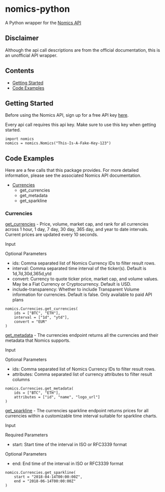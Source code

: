 # nomics-python
A Python wrapper for the [Nomics API](http://docs.nomics.com/)

## Disclaimer
Although the api call descriptions are from the official documentation, this is an unofficial API wrapper. 

## Contents
* [Getting Started](#getting-started)
* [Code Examples](#code-examples)

## Getting Started
Before using the Nomics API, sign up for a free API key [here](https://p.nomics.com/cryptocurrency-bitcoin-api).

Every api call requires this api key. Make sure to use this key when getting started. 
```
import nomics
nomics = nomics.Nomics("This-Is-A-Fake-Key-123")
```

## Code Examples
Here are a few calls that this package provides. For more detailed information, please see the associated Nomics API documentation. 
* [Currencies](#currencies)
    * get_currencies
    * get_metadata
    * get_sparkline

### Currencies
[get_currencies](https://docs.nomics.com/#operation/getCurrenciesTicker) - Price, volume, market cap, and rank for all currencies across 1 hour, 1 day, 7 day, 30 day, 365 day, and year to date intervals. Current prices are updated every 10 seconds.

Input

Optional Parameters
* ids:  Comma separated list of Nomics Currency IDs to filter result rows.
* interval: Comma separated time interval of the ticker(s). Default is 1d,7d,30d,365d,ytd
* convert: Currency to quote ticker price, market cap, and volume values. May be a Fiat Currency or Cryptocurrency. Default is USD. 
* include-transparency: Whether to include Transparent Volume information for currencies. Default is false. Only available to paid API plans

```
nomics.Currencies.get_currencies(
    ids = ["BTC", "ETH"],
    interval = ["1d", "ytd"],
    convert = "EUR"
)
```

[get_metadata](https://docs.nomics.com/#operation/getCurrencies) - The currencies endpoint returns all the currencies and their metadata that Nomics supports.

Input

Optional Parameters
* ids:  Comma separated list of Nomics Currency IDs to filter result rows.
* attributes: Comma separated list of currency attributes to filter result columns

```
nomics.Currencies.get_metadata(
    ids = ["BTC", "ETH"],
    attributes = ["id", "name", "logo_url"]
)
```

[get_sparkline](https://docs.nomics.com/#operation/getCurrenciesSparkline) - The currencies sparkline endpoint returns prices for all currencies within a customizable time interval suitable for sparkline charts.

Input

Required Parameters
* start: Start time of the interval in ISO or RFC3339 format

Optional Parameters
* end: End time of the interval in ISO or RFC3339 format

```
nomics.Currencies.get_sparkline(
    start = "2018-04-14T00:00:00Z",
    end = "2018-06-14T00:00:00Z"
)
```